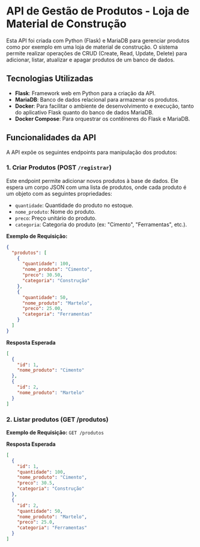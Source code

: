 # API de Gestão de Produtos - Loja de Material de Construção

Esta API foi criada com Python (Flask) e MariaDB para gerenciar produtos como por exemplo em uma loja de material de construção. O sistema permite realizar operações de CRUD (Create, Read, Update, Delete) para adicionar, listar, atualizar e apagar produtos de um banco de dados.

## Tecnologias Utilizadas

- **Flask**: Framework web em Python para a criação da API.
- **MariaDB**: Banco de dados relacional para armazenar os produtos.
- **Docker**: Para facilitar o ambiente de desenvolvimento e execução, tanto do aplicativo Flask quanto do banco de dados MariaDB.
- **Docker Compose**: Para orquestrar os contêineres do Flask e MariaDB.

## Funcionalidades da API

A API expõe os seguintes endpoints para manipulação dos produtos:

### 1. **Criar Produtos (POST `/registrar`)**

Este endpoint permite adicionar novos produtos à base de dados. Ele espera um corpo JSON com uma lista de produtos, onde cada produto é um objeto com as seguintes propriedades:
- `quantidade`: Quantidade do produto no estoque.
- `nome_produto`: Nome do produto.
- `preco`: Preço unitário do produto.
- `categoria`: Categoria do produto (ex: "Cimento", "Ferramentas", etc.).

**Exemplo de Requisição:**
```json
{
  "produtos": [
    {
      "quantidade": 100,
      "nome_produto": "Cimento",
      "preco": 30.50,
      "categoria": "Construção"
    },
    {
      "quantidade": 50,
      "nome_produto": "Martelo",
      "preco": 25.00,
      "categoria": "Ferramentas"
    }
  ]
}
```
**Resposta Esperada**

```json
[
  {
    "id": 1,
    "nome_produto": "Cimento"
  },
  {
    "id": 2,
    "nome_produto": "Martelo"
  }
]
```

### 2. **Listar produtos (GET /produtos)**

**Exemplo de Requisição:**
```GET /produtos ```

**Resposta Esperada**

```json
[
  {
    "id": 1,
    "quantidade": 100,
    "nome_produto": "Cimento",
    "preco": 30.5,
    "categoria": "Construção"
  },
  {
    "id": 2,
    "quantidade": 50,
    "nome_produto": "Martelo",
    "preco": 25.0,
    "categoria": "Ferramentas"
  }
]
```
